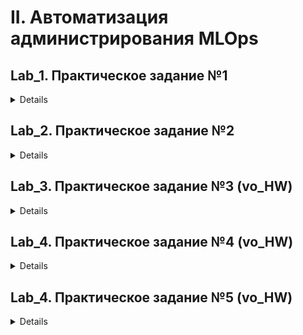 # II. Автоматизация администрирования MLOps

## Lab_1. Практическое задание №1
<details>
Cкрипт pipeline.sh необходимо запускать непосредственно из каталога scripts
</details>

## Lab_2. Практическое задание №2
<details>
Конвейер выполнен ввиде скрипта для сборки в Jenkins
</details>

## Lab_3. Практическое задание №3 (vo_HW)
<details>
1. соберите образ `docker buildx build -t lab_3 .`
2. Запустите образ `docker run  lab_3`
3. Запустите скрипт `request.sh`
</details>


## Lab_4. Практическое задание №4 (vo_HW)
<details>
В рамках данного задания выполнены все основные операции с dvc. 

</details>


## Lab_4. Практическое задание №5 (vo_HW)
<details>
Применить средства автоматизации тестирования python для автоматического тестирования качества работы модели машинного обучения на различных датасетах

</details>

